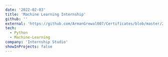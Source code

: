 ```yaml
---
date: '2022-02-03'
title: 'Machine Learning Internship'
github: ''
external: 'https://github.com/ArmanGrewal007/Certificates/blob/master/2022_02_03_InternshipStudio_MLInternship.pdf'
tech:
  - Python
  - Machine-Learning
company: 'Internship Studio'
showInProjects: false
---
```



